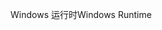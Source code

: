 <span data-ttu-id="f9109-101">Windows 运行时</span><span class="sxs-lookup"><span data-stu-id="f9109-101">Windows Runtime</span></span>